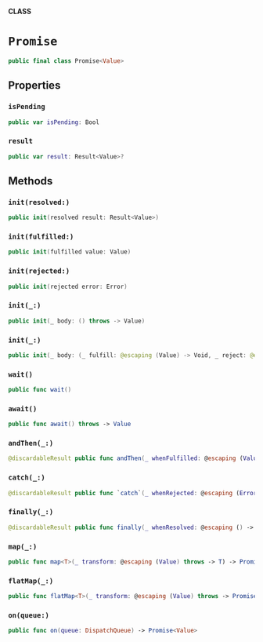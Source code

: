 **CLASS**

# `Promise`

```swift
public final class Promise<Value>
```

## Properties
### `isPending`

```swift
public var isPending: Bool
```

### `result`

```swift
public var result: Result<Value>?
```

## Methods
### `init(resolved:)`

```swift
public init(resolved result: Result<Value>)
```

### `init(fulfilled:)`

```swift
public init(fulfilled value: Value)
```

### `init(rejected:)`

```swift
public init(rejected error: Error)
```

### `init(_:)`

```swift
public init(_ body: () throws -> Value)
```

### `init(_:)`

```swift
public init(_ body: (_ fulfill: @escaping (Value) -> Void, _ reject: @escaping (Error) -> Void) throws -> Void)
```

### `wait()`

```swift
public func wait()
```

### `await()`

```swift
public func await() throws -> Value
```

### `andThen(_:)`

```swift
@discardableResult public func andThen(_ whenFulfilled: @escaping (Value) throws -> Void) -> Promise<Value>
```

### `catch(_:)`

```swift
@discardableResult public func `catch`(_ whenRejected: @escaping (Error) throws -> Void) -> Promise<Value>
```

### `finally(_:)`

```swift
@discardableResult public func finally(_ whenResolved: @escaping () -> Void) -> Promise<Value>
```

### `map(_:)`

```swift
public func map<T>(_ transform: @escaping (Value) throws -> T) -> Promise<T>
```

### `flatMap(_:)`

```swift
public func flatMap<T>(_ transform: @escaping (Value) throws -> Promise<T>) -> Promise<T>
```

### `on(queue:)`

```swift
public func on(queue: DispatchQueue) -> Promise<Value>
```
